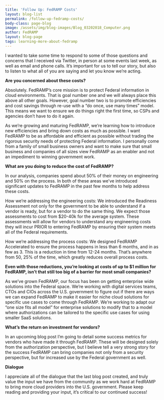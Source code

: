 ```yaml
---
title: 'Follow Up: FedRAMP Costs'
layout: blog-list
permalink: /follow-up-fedramp-costs/
body-class: page-blog
image: /assets/img/blog-images/Blog_03202018_Computer.png
author: FedRAMP
layout: blog-page
tags: learning-more-about-fedramp
---
```


I wanted to take some time to respond to some of those questions and concerns that I received via Twitter, in person at some events last week, as well as email and phone calls. It’s important for us to tell our story, but also to listen to what all of you are saying and let you know we’re acting.

**Are you concerned about these costs?**

Absolutely. FedRAMP’s core mission is to protect Federal information in cloud environments. That is goal number one and we will always place this above all other goals. However, goal number two is to promote efficiencies and cost savings through re-use with a “do once, use many times” model. This means we want to ensure we do things right the first time, so CSPs and agencies don’t have to do it again.

As we’re growing and maturing FedRAMP, we’re learning how to introduce new efficiencies and bring down costs as much as possible. I want FedRAMP to be as affordable and efficient as possible without trading the rigorous security needs of protecting Federal information. I personally come from a family of small business owners and want to make sure that small business and companies of all sizes view FedRAMP as an enabler and not an impediment to winning government work.

**What are you doing to reduce the cost of FedRAMP?**

In our analysis, companies spend about 50% of their money on engineering and 50% on the process. In both of these areas we’ve introduced significant updates to FedRAMP in the past few months to help address these costs.

How we’re addressing the engineering costs: We introduced the Readiness Assessment not only for the government to be able to understand if a vendor is ready, but for a vendor to do the same thing. We expect those assessments to cost from $20-40k for the average system. These assessments will allow for vendors to understand any engineering costs they will incur PRIOR to entering FedRAMP by ensuring their system meets all of the Federal requirements.

How we’re addressing the process costs: We designed FedRAMP Accelerated to ensure the process happens in less than 6 months, and in as few as 3. This is a reduction in time from 12-24 months. That’s anywhere from 50, 25% of the time, which greatly reduces overall process costs.

**Even with those reductions, you’re looking at costs of up to $1 million for FedRAMP, isn’t that still too big of a barrier for most small companies?**

As we’ve grown FedRAMP, our focus has been on getting enterprise wide solutions into the Federal space. We’re working with digital services teams, CTOs and CIOs across the U.S. government to figure out if there are ways we can expand FedRAMP to make it easier for niche cloud solutions for specific use cases to come through FedRAMP. We’re working to adapt our “one size fits all model” for enterprise solutions to modify that to a model where authorizations can be tailored to the specific use cases for using smaller SaaS solutions.

**What’s the return on investment for vendors?**

In an upcoming blog post I’m going to detail some success metrics for vendors who have made it through FedRAMP. These will be designed solely from the authorization perspective, but I believe tell a very strong story for the success FedRAMP can bring companies not only from a security perspective, but for increased use by the Federal government as well.

**Dialogue**

I appreciate all of the dialogue that the last blog post created, and truly value the input we have from the community as we work hard at FedRAMP to bring more cloud providers into the U.S. government. Please keep reading and providing your input, it’s critical to our continued success!
